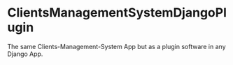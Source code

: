 # ClientsManagementSystemDjangoPlugin
The same Clients-Management-System App but as a plugin software in any Django App.
